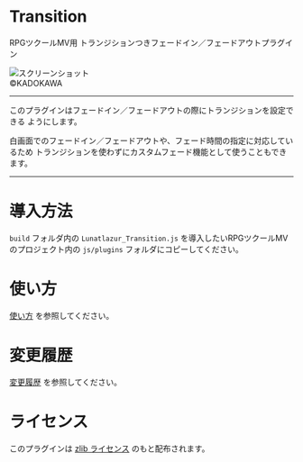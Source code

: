 # Transition
RPGツクールMV用 トランジションつきフェードイン／フェードアウトプラグイン

![スクリーンショット](./doc/transition.jpg)\
©KADOKAWA

---

このプラグインはフェードイン／フェードアウトの際にトランジションを設定できる
ようにします。

白画面でのフェードイン／フェードアウトや、フェード時間の指定に対応しているため
トランジションを使わずにカスタムフェード機能として使うこともできます。

---

# 導入方法
`build` フォルダ内の `Lunatlazur_Transition.js` を導入したいRPGツクールMVのプロジェクト内の `js/plugins` フォルダにコピーしてください。

# 使い方
[使い方](USAGE.md) を参照してください。

# 変更履歴
[変更履歴](CHANGELOG.md) を参照してください。

# ライセンス
このプラグインは [zlib ライセンス](LISENCE.md) のもと配布されます。
